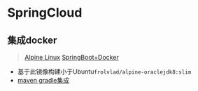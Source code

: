 # SpringCloud 


## 集成docker
> [Alpine Linux](https://www.huangyunkun.com/2016/04/03/spring-boot-alpine-linux/)
> [SpringBoot+Docker](https://yq.aliyun.com/articles/47344)

- 基于此镜像构建小于Ubuntu`frolvlad/alpine-oraclejdk8:slim`
- [maven gradle集成](https://github.com/waylau/docker-demos)
